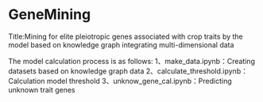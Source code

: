 # GeneMining
Title:Mining for elite pleiotropic genes associated with crop traits by the model based on knowledge graph integrating multi-dimensional data

The model calculation process is as follows:
1、make_data.ipynb：Creating datasets based on knowledge graph data
2、calculate_threshold.ipynb：Calculation model threshold
3、unknow_gene_cal.ipynb：Predicting unknown trait genes
